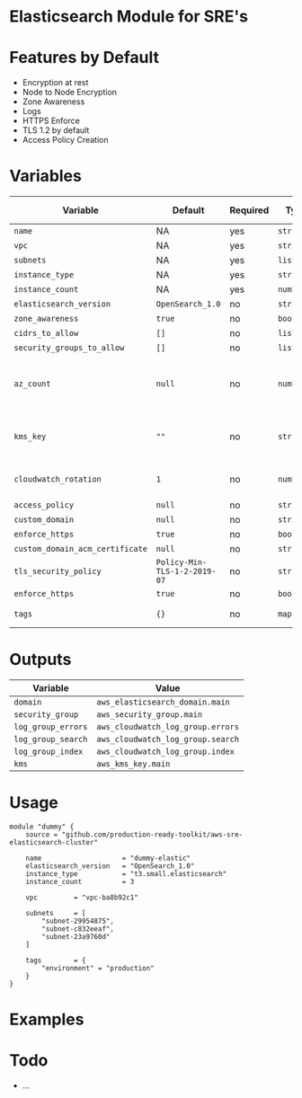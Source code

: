 # Elasticsearch Module for SRE's 

# Features by Default

* Encryption at rest
* Node to Node Encryption
* Zone Awareness 
* Logs
* HTTPS Enforce
* TLS 1.2 by default
* Access Policy Creation

# Variables 

| Variable                          | Default                       | Required  | Type      |  Additional Info                                  |
|-----------------------------------|-------------------------------|-----------|-----------|---------------------------------------------------|
| `name`                            | NA                            | yes       | `string`  |                                                   |   
| `vpc`                             | NA                            | yes       | `string`  | VPC ID                                            |
| `subnets `                        | NA                            | yes       | `list`    | Subnet ID's                                       |
| `instance_type`                   | NA                            | yes       | `string`  |                                                   | 
| `instance_count`                  | NA                            | yes       | `number`  |                                                   |
| `elasticsearch_version`           | `OpenSearch_1.0`              | no        | `string`  |                                                   ||                                                                                                                               |   
| `zone_awareness`                  | `true`                        | no        | `bool`    |                                                   |
| `cidrs_to_allow`                  | `[]`                          | no        | `list`    |                                                   |
| `security_groups_to_allow`        | `[]`                          | no        | `list`    |                                                   |
| `az_count`                        | `null`                        | no        | `number`  | Allowed 2 or 3, default is  length of `subnets`   |
| `kms_key`                         | `""`                          | no        | `string`  | If you don't inform, a new will be created        |
| `cloudwatch_rotation`             | `1`                           | no        | `number`  | Cloudwatch Expiring Logs                          |
| `access_policy`                   | `null`                        | no        | `string`  |                                                   |
| `custom_domain`                   | `null`                        | no        | `string`  |                                                   |
| `enforce_https`                   | `true`                        | no        | `bool`    |                                                   |
| `custom_domain_acm_certificate`   | `null`                        | no        | `string`  |                                                   |
| `tls_security_policy`             | `Policy-Min-TLS-1-2-2019-07`  | no        | `string`  |                                                   |
| `enforce_https`                   | `true`                        | no        | `bool`    |                                                   |
| `tags`                            | `{}`                          | no        | `map(any)`| Tags to resources                                 |


# Outputs 

| Variable                      | Value                                     |
|-------------------------------|-------------------------------------------|
| `domain`                      | `aws_elasticsearch_domain.main`           | 
| `security_group`              | `aws_security_group.main`                 | 
| `log_group_errors`            | `aws_cloudwatch_log_group.errors`         |
| `log_group_search`            | `aws_cloudwatch_log_group.search`         |
| `log_group_index`             | `aws_cloudwatch_log_group.index`         |
| `kms`                         | `aws_kms_key.main`                        |

# Usage 

```hcl
module "dummy" {
    source = "github.com/production-ready-toolkit/aws-sre-elasticsearch-cluster"

    name                    = "dummy-elastic"
    elasticsearch_version   = "OpenSearch_1.0"
    instance_type           = "t3.small.elasticsearch"
    instance_count          = 3

    vpc         = "vpc-ba8b92c1"

    subnets     = [
        "subnet-29954875",
        "subnet-c832eeaf",
        "subnet-23a9760d"
    ]

    tags        = {
        "environment" = "production"
    }
}
```

# Examples

# Todo 

* ...